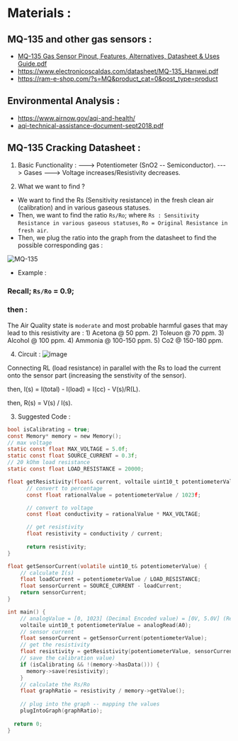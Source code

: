 # Materials : 

## MQ-135 and other gas sensors :
- [MQ-135 Gas Sensor Pinout, Features, Alternatives, Datasheet & Uses Guide.pdf](https://github.com/Air-Gas-Quality/Air-Gas-Quality/files/8318365/MQ-135.Gas.Sensor.Pinout.Features.Alternatives.Datasheet.Uses.Guide.pdf)
- https://www.electronicoscaldas.com/datasheet/MQ-135_Hanwei.pdf
- https://ram-e-shop.com/?s=MQ&product_cat=0&post_type=product

## Environmental Analysis : 
- https://www.airnow.gov/aqi-and-health/
- [aqi-technical-assistance-document-sept2018.pdf](https://github.com/Air-Gas-Quality/Air-Gas-Quality/files/8318367/aqi-technical-assistance-document-sept2018.pdf)

## MQ-135 Cracking Datasheet : 

1) Basic Functionality : 
---> Potentiometer (SnO2 -- Semiconductor). 
---> Gases ---> Voltage increases/Resistivity decreases.


2) What we want to find ? 
- We want to find the Rs (Sensitivity resistance) in the fresh clean air (calibration) and 
in various gaseous statuses.
- Then, we want to find the ratio `Rs/Ro`; where `Rs : Sensitivity Resistance in various gaseous statuses`, `Ro = Original Resistance in fresh air`.
- Then, we plug the ratio into the graph from the datasheet to find the possible corresponding gas : 

![MQ-135](https://user-images.githubusercontent.com/60224159/159438596-55ff8d4f-c548-4b93-8070-c7d9e8996670.png)

- Example : 
### Recall; `Rs/Ro` = 0.9;
### then : 
The Air Quality state is `moderate` and most probable harmful gases that may lead to this resistivity are : 
      1) Acetona @ 50 ppm.
      2) Toleuon @ 70 ppm.
      3) Alcohol @ 100 ppm.
      4) Ammonia @ 100-150 ppm.
      5) Co2 @ 150-180 ppm.

4) Circuit : 
![image](https://user-images.githubusercontent.com/60224159/159455758-84ae0871-1c89-4de2-8568-1a1afeb8a56c.png)

Connecting RL (load resistance) in parallel with the Rs to load the current onto the sensor part (increasing the senstivity of the sensor).

then, I(s) = I(total) - I(load) = I(cc) - V(s)/R(L).

then, R(s) = V(s) / I(s).

3) Suggested Code : 
```c
bool isCalibrating = true;
const Memory* memory = new Memory();
// max voltage 
static const float MAX_VOLTAGE = 5.0f;
static const float SOURCE_CURRENT = 0.3f; 
// 20 kOhm load resistance
static const float LOAD_RESISTANCE = 20000;

float getResistivity(float& current, voltaile uint10_t potentiometerValue) {
      // convert to percentage 
      const float rationalValue = potentiometerValue / 1023f; 

      // convert to voltage 
      const float conductivity = rationalValue * MAX_VOLTAGE;  

      // get resistivity
      float resistivity = conductivity / current;   
      
      return resistivity;
}

float getSensorCurrent(volatile uint10_t& potentiometerValue) {
    // calculate I(s)
    float loadCurrent = potentiometerValue / LOAD_RESISTANCE;
    float sensorCurrent = SOURCE_CURRENT - loadCurrent;
    return sensorCurrent;
}

int main() {
    // analogValue = [0, 1023] (Decimal Encoded value) = [0V, 5.0V] (Real Voltage) = [0000000000, 1111111111] (in 10-bit binary expression).
    voltaile uint10_t potentiometerValue = analogRead(A0);
    // sensor current
    float sensorCurrent = getSensorCurrent(potentiometerValue);
    // get the resistivity
    float resistivity = getResistivity(potentiometerValue, sensorCurrent);
    // save the calibration value)
    if (isCalibrating && !(memory->hasData())) {
      memory->save(resistivity);
    }
    // calculate the Rs/Ro
    float graphRatio = resistivity / memory->getValue();
    
    // plug into the graph -- mapping the values
    plugIntoGraph(graphRatio);
    
  return 0;
}
```


